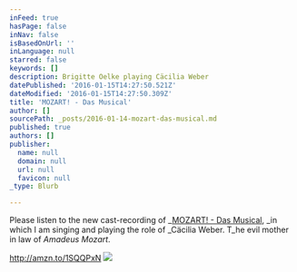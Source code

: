 ```yaml
---
inFeed: true
hasPage: false
inNav: false
isBasedOnUrl: ''
inLanguage: null
starred: false
keywords: []
description: Brigitte Oelke playing Cäcilia Weber
datePublished: '2016-01-15T14:27:50.521Z'
dateModified: '2016-01-15T14:27:50.309Z'
title: 'MOZART! - Das Musical'
author: []
sourcePath: _posts/2016-01-14-mozart-das-musical.md
published: true
authors: []
publisher:
  name: null
  domain: null
  url: null
  favicon: null
_type: Blurb

---
```

Please listen to the new cast-recording of _[MOZART! - Das Musical][0], _in which I am singing and playing the role of _Cäcilia Weber. T_he evil mother in law of _Amadeus Mozart_.

http://amzn.to/1SQQPxN
![](https://s3-us-west-2.amazonaws.com/the-grid-img/p/ac809dfb04bda14041a3fd6c99f6bbfc58d94cd3.jpg)

[0]: http://www.musicalvienna.at/index.php/de/spielplan/production/173560